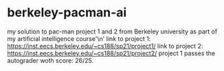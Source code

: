 # berkeley-pacman-ai
my solution to pac-man project 1 and 2 from Berkeley university as part of my artificial intelligence course'\n'
link to project 1: https://inst.eecs.berkeley.edu/~cs188/sp21/project1/
link to project 2: https://inst.eecs.berkeley.edu/~cs188/sp21/project2/
project 1 passes the autograder woth score: 26/25. 
